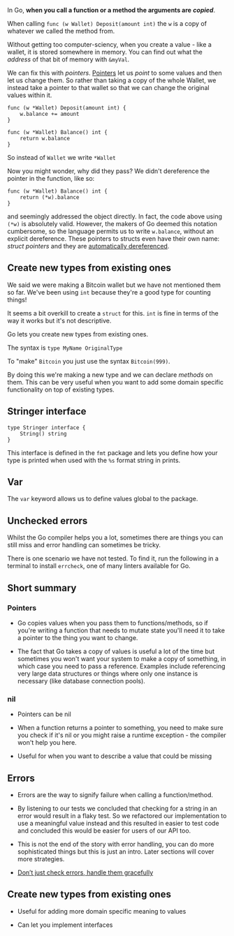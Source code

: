 In Go, **when you call a function or a method the arguments are** **_copied_**.

When calling `func (w Wallet) Deposit(amount int)` the `w` is a copy of whatever we called the method from.

Without getting too computer-sciency, when you create a value - like a wallet, it is stored somewhere in memory. You can find out what the _address_ of that bit of memory with `&myVal`.

We can fix this with _pointers_. [Pointers](https://gobyexample.com/pointers) let us _point_ to some values and then let us change them. So rather than taking a copy of the whole Wallet, we instead take a pointer to that wallet so that we can change the original values within it.

```
func (w *Wallet) Deposit(amount int) {
	w.balance += amount
}

func (w *Wallet) Balance() int {
	return w.balance
}
```

So instead of `Wallet` we write `*Wallet`

Now you might wonder, why did they pass? We didn't dereference the pointer in the function, like so:

```
func (w *Wallet) Balance() int {
	return (*w).balance
}
```

and seemingly addressed the object directly. In fact, the code above using `(*w)` is absolutely valid. However, the makers of Go deemed this notation cumbersome, so the language permits us to write `w.balance`, without an explicit dereference. These pointers to structs even have their own name: _struct pointers_ and they are [automatically dereferenced](https://golang.org/ref/spec#Method_values).

## Create new types from existing ones
We said we were making a Bitcoin wallet but we have not mentioned them so far. We've been using `int` because they're a good type for counting things!

It seems a bit overkill to create a `struct` for this. `int` is fine in terms of the way it works but it's not descriptive.

Go lets you create new types from existing ones.

The syntax is `type MyName OriginalType`

To "make" `Bitcoin` you just use the syntax `Bitcoin(999)`.

By doing this we're making a new type and we can declare _methods_ on them. This can be very useful when you want to add some domain specific functionality on top of existing types.

## Stringer interface
```
type Stringer interface {
	String() string
}
```

This interface is defined in the `fmt` package and lets you define how your type is printed when used with the `%s` format string in prints.

## Var
The `var` keyword allows us to define values global to the package.

## Unchecked errors

Whilst the Go compiler helps you a lot, sometimes there are things you can still miss and error handling can sometimes be tricky.

There is one scenario we have not tested. To find it, run the following in a terminal to install `errcheck`, one of many linters available for Go.

## Short summary
### Pointers
- Go copies values when you pass them to functions/methods, so if you're writing a function that needs to mutate state you'll need it to take a pointer to the thing you want to change.

- The fact that Go takes a copy of values is useful a lot of the time but sometimes you won't want your system to make a copy of something, in which case you need to pass a reference. Examples include referencing very large data structures or things where only one instance is necessary (like database connection pools).

### nil
- Pointers can be nil

- When a function returns a pointer to something, you need to make sure you check if it's nil or you might raise a runtime exception - the compiler won't help you here.

- Useful for when you want to describe a value that could be missing

## Errors
- Errors are the way to signify failure when calling a function/method.

- By listening to our tests we concluded that checking for a string in an error would result in a flaky test. So we refactored our implementation to use a meaningful value instead and this resulted in easier to test code and concluded this would be easier for users of our API too.

- This is not the end of the story with error handling, you can do more sophisticated things but this is just an intro. Later sections will cover more strategies.

- [Don’t just check errors, handle them gracefully](https://dave.cheney.net/2016/04/27/dont-just-check-errors-handle-them-gracefully)
## Create new types from existing ones
- Useful for adding more domain specific meaning to values

- Can let you implement interfaces